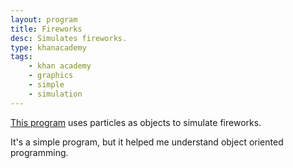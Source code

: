 ```yaml
---
layout: program
title: Fireworks
desc: Simulates fireworks.
type: khanacademy
tags:
    - khan academy
    - graphics
    - simple
    - simulation
---
```



[This program](https://www.khanacademy.org/computer-programming/fireworks/4773674044751872) uses particles as objects to simulate fireworks. 

It's a simple program, but it helped me understand object oriented programming.